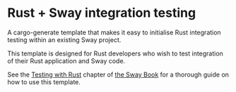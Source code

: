 # Rust + Sway integration testing

A cargo-generate template that makes it easy to initialise Rust integration
testing within an existing Sway project.

This template is designed for Rust developers who wish to test integration of
their Rust application and Sway code.

See the [Testing with Rust](https://docs.fueldev.xyz/docs/sway/testing/testing-with-rust/) chapter of [the Sway
Book](https://fuellabs.github.io/sway/master) for a thorough guide on how to
use this template.
